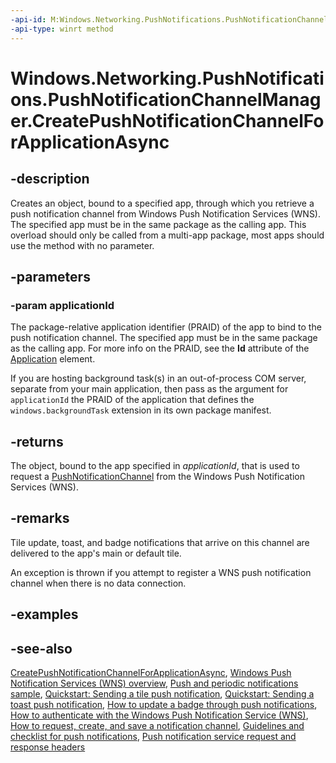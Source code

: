 ```yaml
---
-api-id: M:Windows.Networking.PushNotifications.PushNotificationChannelManager.CreatePushNotificationChannelForApplicationAsync(System.String)
-api-type: winrt method
---
```


<!-- Method syntax
public Windows.Foundation.IAsyncOperation<Windows.Networking.PushNotifications.PushNotificationChannel> CreatePushNotificationChannelForApplicationAsync(System.String applicationId)
-->

# Windows.Networking.PushNotifications.PushNotificationChannelManager.CreatePushNotificationChannelForApplicationAsync

## -description
Creates an object, bound to a specified app, through which you retrieve a push notification channel from Windows Push Notification Services (WNS). The specified app must be in the same package as the calling app. This overload should only be called from a multi-app package, most apps should use the method with no parameter. 

## -parameters
### -param applicationId
The package-relative application identifier (PRAID) of the app to bind to the push notification channel. The specified app must be in the same package as the calling app. For more info on the PRAID, see the **Id** attribute of the [Application](/uwp/schemas/appxpackage/appxmanifestschema/element-application#attributes-and-elements) element.

If you are hosting background task(s) in an out-of-process COM server, separate from your main application, then pass as the argument for `applicationId` the PRAID of the application that defines the `windows.backgroundTask` extension in its own package manifest.

## -returns
The object, bound to the app specified in *applicationId*, that is used to request a [PushNotificationChannel](pushnotificationchannel.md) from the Windows Push Notification Services (WNS).

## -remarks
Tile update, toast, and badge notifications that arrive on this channel are delivered to the app's main or default tile.

An exception is thrown if you attempt to register a WNS push notification channel when there is no data connection.

## -examples

## -see-also
[CreatePushNotificationChannelForApplicationAsync](pushnotificationchannelmanager_createpushnotificationchannelforapplicationasync_684392470.md), [Windows Push Notification Services (WNS) overview](http://msdn.microsoft.com/library/2125b09f-db90-4515-9aa6-516c7e9acccd), [Push and periodic notifications sample](http://go.microsoft.com/fwlink/p/?linkid=231476), [Quickstart: Sending a tile push notification](https://docs.microsoft.com/windows/uwp/controls-and-patterns/tiles-and-notifications-sending-a-local-tile-notification), [Quickstart: Sending a toast push notification](https://docs.microsoft.com/windows/uwp/controls-and-patterns/tiles-and-notifications-adaptive-interactive-toasts), [How to update a badge through push notifications](https://docs.microsoft.com/windows/uwp/controls-and-patterns/tiles-and-notifications-badges), [How to authenticate with the Windows Push Notification Service (WNS)](http://msdn.microsoft.com/library/15975fe8-5e63-4d5d-b885-c4113c86b20e), [How to request, create, and save a notification channel](http://msdn.microsoft.com/library/7aae5dbd-f03e-4cfa-bcf2-c9ad1d7cdb42), [Guidelines and checklist for push notifications](https://docs.microsoft.com/windows/uwp/controls-and-patterns/tiles-and-notifications-sending-a-local-tile-notification), [Push notification service request and response headers](http://msdn.microsoft.com/library/50575c54-b617-40c5-9dda-79a065e00cca)
